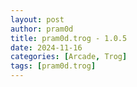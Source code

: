 ```yaml
---
layout: post
author: pram0d
title: pram0d.trog - 1.0.5
date: 2024-11-16
categories: [Arcade, Trog]
tags: [pram0d.trog]
---
```


